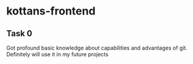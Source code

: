 # kottans-frontend

## Task 0
Got profound basic knowledge about capabilities and advantages of git.
Definitely will use it in my future projects
